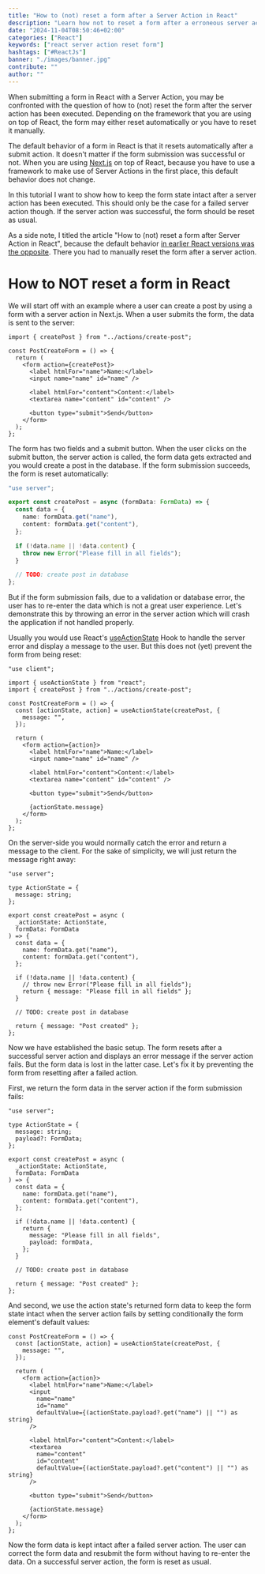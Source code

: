 ```yaml
---
title: "How to (not) reset a form after a Server Action in React"
description: "Learn how not to reset a form after a erroneous server action in React. In other words, how to opt-out of the default form reset behavior in React ..."
date: "2024-11-04T08:50:46+02:00"
categories: ["React"]
keywords: ["react server action reset form"]
hashtags: ["#ReactJs"]
banner: "./images/banner.jpg"
contribute: ""
author: ""
---
```


<Sponsorship />

When submitting a form in React with a Server Action, you may be confronted with the question of how to (not) reset the form after the server action has been executed. Depending on the framework that you are using on top of React, the form may either reset automatically or you have to reset it manually.

The default behavior of a form in React is that it resets automatically after a submit action. It doesn't matter if the form submission was successful or not. When you are using [Next.js](https://www.road-to-next.com/) on top of React, because you have to use a framework to make use of Server Actions in the first place, this default behavior does not change.

In this tutorial I want to show how to keep the form state intact after a server action has been executed. This should only be the case for a failed server action though. If the server action was successful, the form should be reset as usual.

As a side note, I titled the article "How to (not) reset a form after Server Action in React", because the default behavior [in earlier React versions was the opposite](https://github.com/facebook/react/issues/29034). There you had to manually reset the form after a server action.

# How to NOT reset a form in React

We will start off with an example where a user can create a post by using a form with a server action in Next.js. When a user submits the form, the data is sent to the server:

```tsx
import { createPost } from "../actions/create-post";

const PostCreateForm = () => {
  return (
    <form action={createPost}>
      <label htmlFor="name">Name:</label>
      <input name="name" id="name" />

      <label htmlFor="content">Content:</label>
      <textarea name="content" id="content" />

      <button type="submit">Send</button>
    </form>
  );
};
```

The form has two fields and a submit button. When the user clicks on the submit button, the server action is called, the form data gets extracted and you would create a post in the database. If the form submission succeeds, the form is reset automatically:

```ts
"use server";

export const createPost = async (formData: FormData) => {
  const data = {
    name: formData.get("name"),
    content: formData.get("content"),
  };

  if (!data.name || !data.content) {
    throw new Error("Please fill in all fields");
  }

  // TODO: create post in database
};
```

But if the form submission fails, due to a validation or database error, the user has to re-enter the data which is not a great user experience. Let's demonstrate this by throwing an error in the server action which will crash the application if not handled properly.

Usually you would use React's [useActionState](https://react.dev/reference/react/useActionState) Hook to handle the server error and display a message to the user. But this does not (yet) prevent the form from being reset:

```tsx{1,3,7-9,12,22}
"use client";

import { useActionState } from "react";
import { createPost } from "../actions/create-post";

const PostCreateForm = () => {
  const [actionState, action] = useActionState(createPost, {
    message: "",
  });

  return (
    <form action={action}>
      <label htmlFor="name">Name:</label>
      <input name="name" id="name" />

      <label htmlFor="content">Content:</label>
      <textarea name="content" id="content" />

      <button type="submit">Send</button>

      {actionState.message}
    </form>
  );
};
```

On the server-side you would normally catch the error and return a message to the client. For the sake of simplicity, we will just return the message right away:

```ts{1,3-5,8,18,23}
"use server";

type ActionState = {
  message: string;
};

export const createPost = async (
  _actionState: ActionState,
  formData: FormData
) => {
  const data = {
    name: formData.get("name"),
    content: formData.get("content"),
  };

  if (!data.name || !data.content) {
    // throw new Error("Please fill in all fields");
    return { message: "Please fill in all fields" };
  }

  // TODO: create post in database

  return { message: "Post created" };
};
```

Now we have established the basic setup. The form resets after a successful server action and displays an error message if the server action fails. But the form data is lost in the latter case. Let's fix it by preventing the form from resetting after a failed action.

First, we return the form data in the server action if the form submission fails:

```ts{5,20}
"use server";

type ActionState = {
  message: string;
  payload?: FormData;
};

export const createPost = async (
  _actionState: ActionState,
  formData: FormData
) => {
  const data = {
    name: formData.get("name"),
    content: formData.get("content"),
  };

  if (!data.name || !data.content) {
    return {
      message: "Please fill in all fields",
      payload: formData,
    };
  }

  // TODO: create post in database

  return { message: "Post created" };
};
```

And second, we use the action state's returned form data to keep the form state intact when the server action fails by setting conditionally the form element's default values:

```tsx{12,19}
const PostCreateForm = () => {
  const [actionState, action] = useActionState(createPost, {
    message: "",
  });

  return (
    <form action={action}>
      <label htmlFor="name">Name:</label>
      <input
        name="name"
        id="name"
        defaultValue={(actionState.payload?.get("name") || "") as string}
      />

      <label htmlFor="content">Content:</label>
      <textarea
        name="content"
        id="content"
        defaultValue={(actionState.payload?.get("content") || "") as string}
      />

      <button type="submit">Send</button>

      {actionState.message}
    </form>
  );
};
```

Now the form data is kept intact after a failed server action. The user can correct the form data and resubmit the form without having to re-enter the data. On a successful server action, the form is reset as usual.